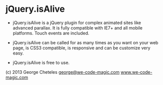 jQuery.isAlive
==============

 - jQuery.isAlive is a jQuery plugin for complex animated sites like advanced parallax. It is fully compatible with IE7+ and all mobile platforms. Touch events are included.

 - jQuery.isAlive can be called for as many times as you want on your web page, is CSS3 compatible, is responsive and can be customize very easy.

 - jQuery.isAlive is free to use.

(c) 2013 George Cheteles
george@we-code-magic.com
www.we-code-magic.com
